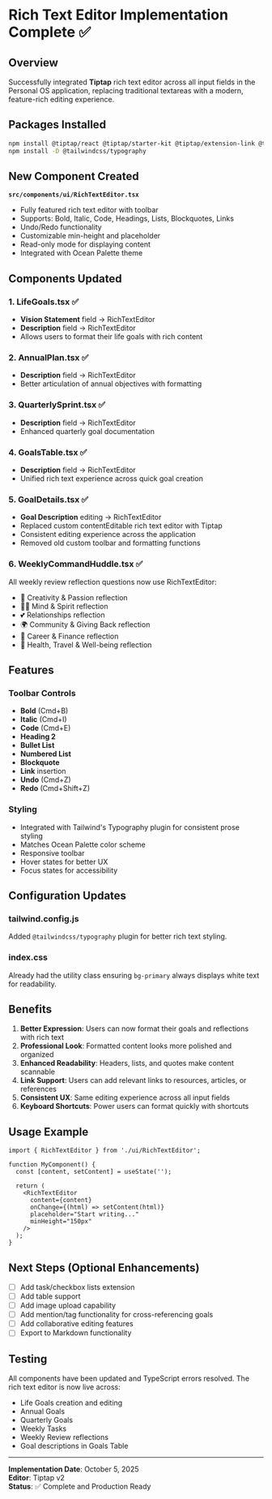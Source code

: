 # Rich Text Editor Implementation Complete ✅

## Overview
Successfully integrated **Tiptap** rich text editor across all input fields in the Personal OS application, replacing traditional textareas with a modern, feature-rich editing experience.

## Packages Installed
```bash
npm install @tiptap/react @tiptap/starter-kit @tiptap/extension-link @tiptap/extension-placeholder @tiptap/pm
npm install -D @tailwindcss/typography
```

## New Component Created
**`src/components/ui/RichTextEditor.tsx`**
- Fully featured rich text editor with toolbar
- Supports: Bold, Italic, Code, Headings, Lists, Blockquotes, Links
- Undo/Redo functionality
- Customizable min-height and placeholder
- Read-only mode for displaying content
- Integrated with Ocean Palette theme

## Components Updated

### 1. LifeGoals.tsx ✅
- **Vision Statement** field → RichTextEditor
- **Description** field → RichTextEditor
- Allows users to format their life goals with rich content

### 2. AnnualPlan.tsx ✅
- **Description** field → RichTextEditor
- Better articulation of annual objectives with formatting

### 3. QuarterlySprint.tsx ✅
- **Description** field → RichTextEditor
- Enhanced quarterly goal documentation

### 4. GoalsTable.tsx ✅
- **Description** field → RichTextEditor
- Unified rich text experience across quick goal creation

### 5. GoalDetails.tsx ✅
- **Goal Description** editing → RichTextEditor
- Replaced custom contentEditable rich text editor with Tiptap
- Consistent editing experience across the application
- Removed old custom toolbar and formatting functions

### 6. WeeklyCommandHuddle.tsx ✅
All weekly review reflection questions now use RichTextEditor:
- 🎨 Creativity & Passion reflection
- 🧘‍♀️ Mind & Spirit reflection
- 💕 Relationships reflection
- 🌍 Community & Giving Back reflection
- 💼 Career & Finance reflection
- 🌟 Health, Travel & Well-being reflection

## Features

### Toolbar Controls
- **Bold** (Cmd+B)
- **Italic** (Cmd+I)
- **Code** (Cmd+E)
- **Heading 2**
- **Bullet List**
- **Numbered List**
- **Blockquote**
- **Link** insertion
- **Undo** (Cmd+Z)
- **Redo** (Cmd+Shift+Z)

### Styling
- Integrated with Tailwind's Typography plugin for consistent prose styling
- Matches Ocean Palette color scheme
- Responsive toolbar
- Hover states for better UX
- Focus states for accessibility

## Configuration Updates

### tailwind.config.js
Added `@tailwindcss/typography` plugin for better rich text styling.

### index.css
Already had the utility class ensuring `bg-primary` always displays white text for readability.

## Benefits

1. **Better Expression**: Users can now format their goals and reflections with rich text
2. **Professional Look**: Formatted content looks more polished and organized
3. **Enhanced Readability**: Headers, lists, and quotes make content scannable
4. **Link Support**: Users can add relevant links to resources, articles, or references
5. **Consistent UX**: Same editing experience across all input fields
6. **Keyboard Shortcuts**: Power users can format quickly with shortcuts

## Usage Example

```tsx
import { RichTextEditor } from './ui/RichTextEditor';

function MyComponent() {
  const [content, setContent] = useState('');

  return (
    <RichTextEditor
      content={content}
      onChange={(html) => setContent(html)}
      placeholder="Start writing..."
      minHeight="150px"
    />
  );
}
```

## Next Steps (Optional Enhancements)

- [ ] Add task/checkbox lists extension
- [ ] Add table support
- [ ] Add image upload capability
- [ ] Add mention/tag functionality for cross-referencing goals
- [ ] Add collaborative editing features
- [ ] Export to Markdown functionality

## Testing

All components have been updated and TypeScript errors resolved. The rich text editor is now live across:
- Life Goals creation and editing
- Annual Goals
- Quarterly Goals
- Weekly Tasks
- Weekly Review reflections
- Goal descriptions in Goals Table

---

**Implementation Date**: October 5, 2025  
**Editor**: Tiptap v2  
**Status**: ✅ Complete and Production Ready
